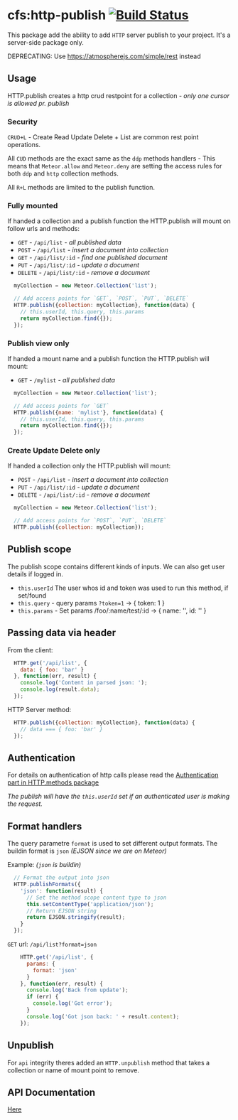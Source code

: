 cfs:http-publish [![Build Status](https://travis-ci.org/CollectionFS/Meteor-http-publish.png?branch=master)](https://travis-ci.org/CollectionFS/Meteor-http-publish)
============

This package add the ability to add `HTTP` server publish to your project. It's a server-side package only.

DEPRECATING: Use https://atmospherejs.com/simple/rest instead

## Usage
HTTP.publish creates a http crud restpoint for a collection *- only one cursor is allowed pr. publish*

### Security
`CRUD+L` - Create Read Update Delete + List are common rest point operations.

All `CUD` methods are the exact same as the `ddp` methods handlers - This means that `Meteor.allow` and `Meteor.deny` are setting the access rules for both `ddp` and `http` collection methods.

All `R+L` methods are limited to the publish function.

### Fully mounted
If handed a collection and a publish function the HTTP.publish will mount on follow urls and methods:
* `GET` - `/api/list` *- all published data*
* `POST` - `/api/list` *- insert a document into collection*
* `GET` - `/api/list/:id` *- find one published document*
* `PUT` - `/api/list/:id` *- update a document*
* `DELETE` - `/api/list/:id` *- remove a document*

```js
  myCollection = new Meteor.Collection('list');

  // Add access points for `GET`, `POST`, `PUT`, `DELETE`
  HTTP.publish({collection: myCollection}, function(data) {
    // this.userId, this.query, this.params
    return myCollection.find({});
  });
```

### Publish view only
If handed a mount name and a publish function the HTTP.publish will mount:
* `GET` - `/mylist` *- all published data*

```js
  myCollection = new Meteor.Collection('list');

  // Add access points for `GET`
  HTTP.publish({name: 'mylist'}, function(data) {
    // this.userId, this.query, this.params
    return myCollection.find({});
  });
```

### Create Update Delete only
If handed a collection only the HTTP.publish will mount:
* `POST` - `/api/list` *- insert a document into collection*
* `PUT` - `/api/list/:id` *- update a document*
* `DELETE` - `/api/list/:id` *- remove a document*

```js
  myCollection = new Meteor.Collection('list');

  // Add access points for `POST`, `PUT`, `DELETE`
  HTTP.publish({collection: myCollection});
```

## Publish scope
The publish scope contains different kinds of inputs. We can also get user details if logged in.

* `this.userId` The user whos id and token was used to run this method, if set/found
* `this.query` - query params `?token=1` -> { token: 1 }
* `this.params` - Set params /foo/:name/test/:id -> { name: '', id: '' }

## Passing data via header
From the client:
```js
  HTTP.get('/api/list', {
    data: { foo: 'bar' }
  }, function(err, result) {
    console.log('Content in parsed json: ');
    console.log(result.data);
  });
```

HTTP Server method:
```js
  HTTP.publish({collection: myCollection}, function(data) {
    // data === { foo: 'bar' }
  });
```

## Authentication
For details on authentication of http calls please read the [Authentication part in HTTP.methods package](https://github.com/raix/Meteor-http-methods#authentication)

*The publish will have the `this.userId` set if an authenticated user is making the request.*

## Format handlers
The query parametre `format` is used to set different output formats. The buildin format is `json` *(EJSON since we are on Meteor)*

Example: *(`json` is buildin)*
```js
  // Format the output into json
  HTTP.publishFormats({
    'json': function(result) {
      // Set the method scope content type to json
      this.setContentType('application/json');
      // Return EJSON string
      return EJSON.stringify(result);
    }
  });
```

`GET` url: `/api/list?format=json`
```js
    HTTP.get('/api/list', {
      params: {
        format: 'json'
      }
    }, function(err, result) {
      console.log('Back from update');
      if (err) {
        console.log('Got error');
      }
      console.log('Got json back: ' + result.content);
    });
```

## Unpublish
For `api` integrity theres added an `HTTP.unpublish` method that takes a collection or name of mount point to remove.

## API Documentation

[Here](api.md)
